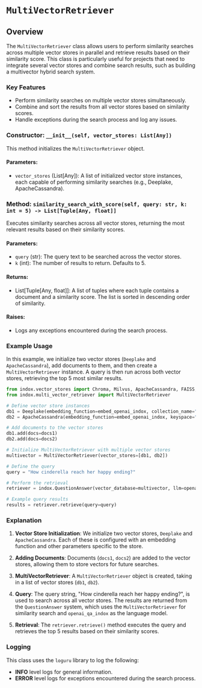 #  `MultiVectorRetriever` 

## Overview

The `MultiVectorRetriever` class allows users to perform similarity searches across multiple vector stores in parallel and retrieve results based on their similarity score. This class is particularly useful for projects that need to integrate several vector stores and combine search results, such as building a multivector hybrid search system.

### Key Features
- Perform similarity searches on multiple vector stores simultaneously.
- Combine and sort the results from all vector stores based on similarity scores.
- Handle exceptions during the search process and log any issues.
  
### Constructor: `__init__(self, vector_stores: List[Any])`
This method initializes the `MultiVectorRetriever` object.

#### Parameters:
- `vector_stores` (List[Any]): A list of initialized vector store instances, each capable of performing similarity searches (e.g., Deeplake, ApacheCassandra).

### Method: `similarity_search_with_score(self, query: str, k: int = 5) -> List[Tuple[Any, float]]`
Executes similarity searches across all vector stores, returning the most relevant results based on their similarity scores.

#### Parameters:
- `query` (str): The query text to be searched across the vector stores.
- `k` (int): The number of results to return. Defaults to 5.

#### Returns:
- List[Tuple[Any, float]]: A list of tuples where each tuple contains a document and a similarity score. The list is sorted in descending order of similarity.

#### Raises:
- Logs any exceptions encountered during the search process.

### Example Usage

In this example, we initialize two vector stores (`Deeplake` and `ApacheCassandra`), add documents to them, and then create a `MultiVectorRetriever` instance. A query is then run across both vector stores, retrieving the top 5 most similar results.

```python
from indox.vector_stores import Chroma, Milvus, ApacheCassandra, FAISS, PGVector, Deeplake
from indox.multi_vector_retriever import MultiVectorRetriever

# Define vector store instances
db1 = Deeplake(embedding_function=embed_openai_indox, collection_name="sample")
db2 = ApacheCassandra(embedding_function=embed_openai_indox, keyspace="sample")

# Add documents to the vector stores
db1.add(docs=docs1)
db2.add(docs=docs2)

# Initialize MultiVectorRetriever with multiple vector stores
multivector = MultiVectorRetriever(vector_stores=[db1, db2])

# Define the query
query = "How cinderella reach her happy ending?"

# Perform the retrieval
retriever = indox.QuestionAnswer(vector_database=multivector, llm=openai_qa_indox, top_k=5)

# Example query results
results = retriever.retrieve(query=query)
```

### Explanation
1. **Vector Store Initialization**: We initialize two vector stores, `Deeplake` and `ApacheCassandra`. Each of these is configured with an embedding function and other parameters specific to the store.
   
2. **Adding Documents**: Documents (`docs1`, `docs2`) are added to the vector stores, allowing them to store vectors for future searches.

3. **MultiVectorRetriever**: A `MultiVectorRetriever` object is created, taking in a list of vector stores (`db1`, `db2`).

4. **Query**: The query string, "How cinderella reach her happy ending?", is used to search across all vector stores. The results are returned from the `QuestionAnswer` system, which uses the `MultiVectorRetriever` for similarity search and `openai_qa_indox` as the language model.

5. **Retrieval**: The `retriever.retrieve()` method executes the query and retrieves the top 5 results based on their similarity scores.

### Logging
This class uses the `loguru` library to log the following:
- **INFO** level logs for general information.
- **ERROR** level logs for exceptions encountered during the search process.
